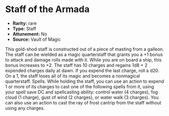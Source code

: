 
# Staff of the Armada

* **Rarity:** rare
* **Type:** Staff
* **Attunement:** No
* **Source:** Vault of Magic


This gold-shod staff is constructed out of a piece of masting from a galleon. The staff can be wielded as a magic quarterstaff that grants you a +1 bonus to attack and damage rolls made with it. While you are on board a ship, this bonus increases to +2. The staff has 10 charges and regains 1d8 + 2 expended charges daily at dawn. If you expend the last charge, roll a d20. On a 1, the staff loses all of its magic and becomes a nonmagical quarterstaff. Spells. While holding the staff, you can use an action to expend 1 or more of its charges to cast one of the following spells from it, using your spell save DC and spellcasting ability: control water (4 charges), fog cloud (1 charge), gust of wind (2 charges), or water walk (3 charges). You can also use an action to cast the ray of frost cantrip from the staff without using any charges.
